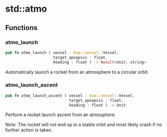 # std::atmo



## Functions


### atmo_launch

```rust
pub fn atmo_launch ( vessel : ksp::vessel::Vessel,
                     target_apoapsis : float,
                     heading : float ) -> Result<Unit, string>
```

Automatically launch a rocket from an atmosphere to a circular orbit.

### atmo_launch_ascent

```rust
pub fn atmo_launch_ascent ( vessel : ksp::vessel::Vessel,
                            target_apoapsis : float,
                            heading : float ) -> Unit
```

Perform a rocket launch ascent from an atmosphere.

Note: The rocket will not end up in a stable orbit and most likely crash if no further action
is taken.
